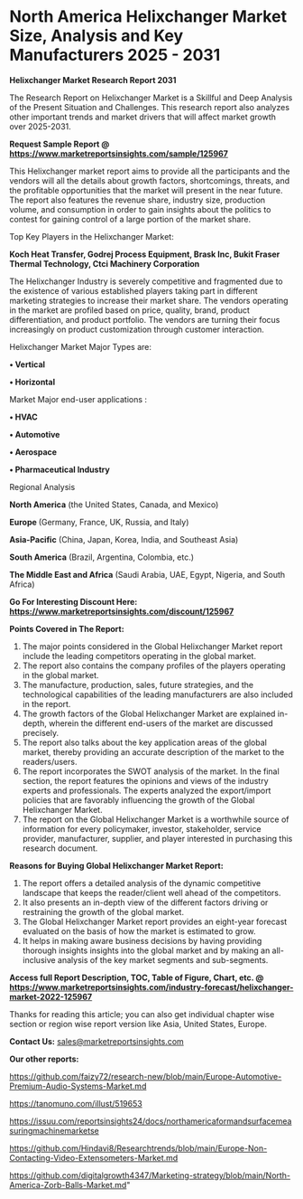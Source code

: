 # North America Helixchanger Market Size, Analysis and Key Manufacturers 2025 - 2031

<strong>Helixchanger Market Research Report 2031</strong>

The Research Report on Helixchanger Market is a Skillful and Deep Analysis of the Present Situation and Challenges. This research report also analyzes other important trends and market drivers that will affect market growth over 2025-2031.

<strong>Request Sample Report @ <a href=https://www.marketreportsinsights.com/sample/125967>https://www.marketreportsinsights.com/sample/125967</a></strong>

This Helixchanger market report aims to provide all the participants and the vendors will all the details about growth factors, shortcomings, threats, and the profitable opportunities that the market will present in the near future. The report also features the revenue share, industry size, production volume, and consumption in order to gain insights about the politics to contest for gaining control of a large portion of the market share.

Top Key Players in the Helixchanger Market:

<strong>Koch Heat Transfer, Godrej Process Equipment, Brask Inc, Bukit Fraser Thermal Technology, Ctci Machinery Corporation</strong>

The Helixchanger Industry is severely competitive and fragmented due to the existence of various established players taking part in different marketing strategies to increase their market share. The vendors operating in the market are profiled based on price, quality, brand, product differentiation, and product portfolio. The vendors are turning their focus increasingly on product customization through customer interaction.

Helixchanger Market Major Types are:

<strong>• Vertical

• Horizontal</strong>

Market Major end-user applications :

<strong>• HVAC

• Automotive

• Aerospace

• Pharmaceutical Industry</strong>

Regional Analysis

</u><strong><b>North America</b></strong> (the United States, Canada, and Mexico)

<strong><b>Europe </b></strong>(Germany, France, UK, Russia, and Italy)

<strong><b>Asia-Pacific</b></strong> (China, Japan, Korea, India, and Southeast Asia)

<strong><b>South America</b></strong> (Brazil, Argentina, Colombia, etc.)

<strong><b>The Middle East and Africa</b></strong> (Saudi Arabia, UAE, Egypt, Nigeria, and South Africa)

<strong>Go For Interesting Discount Here: <a href=https://www.marketreportsinsights.com/discount/125967>https://www.marketreportsinsights.com/discount/125967</a></strong>

<strong>Points Covered in The Report:</strong>
<ol>
  <li>The major points considered in the Global Helixchanger Market report include the leading competitors operating in the global market.</li>
  <li>The report also contains the company profiles of the players operating in the global market.</li>
  <li>The manufacture, production, sales, future strategies, and the technological capabilities of the leading manufacturers are also included in the report.</li>
  <li>The growth factors of the Global Helixchanger Market are explained in-depth, wherein the different end-users of the market are discussed precisely.</li>
  <li>The report also talks about the key application areas of the global market, thereby providing an accurate description of the market to the readers/users.</li>
  <li>The report incorporates the SWOT analysis of the market. In the final section, the report features the opinions and views of the industry experts and professionals. The experts analyzed the export/import policies that are favorably influencing the growth of the Global Helixchanger Market.</li>
  <li>The report on the Global Helixchanger Market is a worthwhile source of information for every policymaker, investor, stakeholder, service provider, manufacturer, supplier, and player interested in purchasing this research document.</li>
</ol>
<strong>Reasons for Buying Global Helixchanger Market Report:</strong>

<ol>
  <li>The report offers a detailed analysis of the dynamic competitive landscape that keeps the reader/client well ahead of the competitors.</li>
  <li>It also presents an in-depth view of the different factors driving or restraining the growth of the global market.</li>
  <li>The Global Helixchanger Market report provides an eight-year forecast evaluated on the basis of how the market is estimated to grow.</li>
  <li>It helps in making aware business decisions by having providing thorough insights insights into the global market and by making an all-inclusive analysis of the key market segments and sub-segments.</li>
</ol>
<strong>Access full Report Description, TOC, Table of Figure, Chart, etc. @ <a href=https://www.marketreportsinsights.com/industry-forecast/helixchanger-market-2022-125967>https://www.marketreportsinsights.com/industry-forecast/helixchanger-market-2022-125967</a></strong>


Thanks for reading this article; you can also get individual chapter wise section or region wise report version like Asia, United States, Europe.

<strong>Contact Us:</strong>
sales@marketreportsinsights.com

<strong>Our other reports:</strong>

<a href=https://github.com/faizy72/research-new/blob/main/Europe-Automotive-Premium-Audio-Systems-Market.md>https://github.com/faizy72/research-new/blob/main/Europe-Automotive-Premium-Audio-Systems-Market.md</a>

<a href=https://tanomuno.com/illust/519653>https://tanomuno.com/illust/519653</a>

<a href=https://issuu.com/reportsinsights24/docs/northamericaformandsurfacemeasuringmachinemarketse>https://issuu.com/reportsinsights24/docs/northamericaformandsurfacemeasuringmachinemarketse</a>

<a href=https://github.com/Hindavi8/Researchtrends/blob/main/Europe-Non-Contacting-Video-Extensometers-Market.md>https://github.com/Hindavi8/Researchtrends/blob/main/Europe-Non-Contacting-Video-Extensometers-Market.md</a>

<a href=https://github.com/digitalgrowth4347/Marketing-strategy/blob/main/North-America-Zorb-Balls-Market.md>https://github.com/digitalgrowth4347/Marketing-strategy/blob/main/North-America-Zorb-Balls-Market.md</a>"
